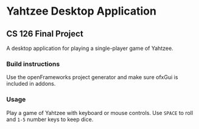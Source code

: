 # Yahtzee Desktop Application
## CS 126 Final Project
A desktop application for playing a single-player game of Yahtzee.

### Build instructions
Use the openFrameworks project generator and make sure ofxGui is included in addons.

### Usage
Play a game of Yahtzee with keyboard or mouse controls. Use `SPACE` to roll and `1-5` number keys to keep dice.
